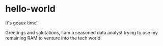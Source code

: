 # hello-world
It's geaux time! 

Greetings and salutations,
I am a seasoned data analyst trying to use my remaining RAM to venture into the tech world. 
